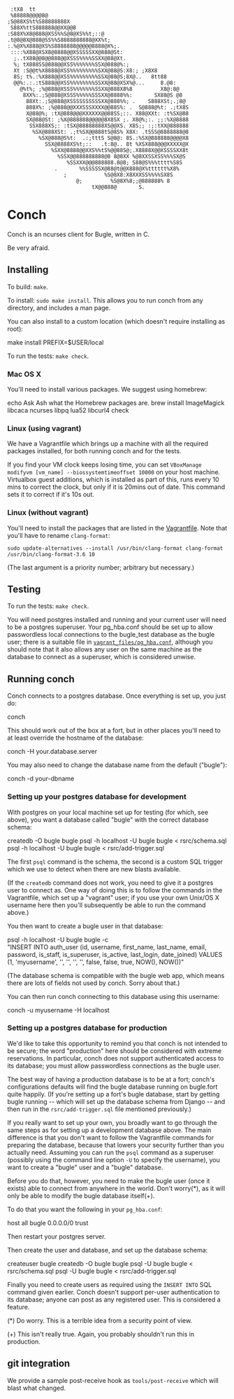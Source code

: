 
     :tX8  tt
     %88888@@@@8@
    ;S@88XS%t%S88888888X
     S88X%ttS888888@@XX@@8
    :S88X%X8@888@XSS%%S@8@XS%%t;::@
    .t@8@8X@888@SS%%S8888888888@XX%t;
    :.%@X%X888@XS%S8888888@@@@@8888@X%;.
     ::::%X88@XSX8@8888@@XSSSSSXX@888@St:
      ;..tX88@@8@@888@@XSSS%%%%SSXX@88@Xt.
      %; tX888SS@888@@XSS%%%%%%%SSX@888@%:;
      Xt :S@@t%X8888@XSS%%%%%%%%%SXX@88@S:X8:; ;X8X8
      8S; t%.:%X888@@XSS%%%%%%%%%SSX@88@S;8X@..   8tt88
      @@%:.:.:tS888@@XSS%%%%%%%%SSXX@88@XSX%@...     8.@8:
        @%t%; ;%@888@XSSS%%%%%%%SSXX@888X8%8         X8@:8@
         8XX%:.;S@888@XSSS%%%%%SSSXX@8888%%:       SX88@S @8
          88Xt:.;S@888@XSSSSSSSSSSXX@888%%; .    S888XSt;.;8@
          888X%: ;%@888@@XXXSSSXXXX@@88S%: .  S@888@%t: .;tX8S
          X@88@%; :tX@888@@@XXXXXX@@88SS;::. X88@XXt: :t%SX@88
          SX@88@St: ;%X@888888@@@@@8X8SX ;. X8@%;:. ;;:%X@8888
           SSX888XS;: :tSX@88888888XS@@XS. X8S;; :;:tXX@888888
            %SX@888XSt: .;t%SX@@888tS@8S% X8X: .tSSS@8888888@8
              %SX@888@S%t:  .:;tttS S@8@: 8S.:%SX@888888@@@@X8
                SSX@8888XS%t;::   .t:8@.. 8t %XSX888@@@XXXXX@X
                  %SXX@8888@@XXS%%tS%@@88S@;.X8888X@@XSSSSXX8t
                    %SSX@@888888888@8 8@8XX %@8XXSSXSS%%%SX@S
                       %SSXXX@@@888888.8@8; S88@S%%%tttt%S8S
                   .       %%SSSSSX@88@t@@X888@X%tttttt%X8%
                      ;            %S@8X8:X8XXXSS%%%%SX8S
                          @;         %S@8X%8;;@888888% 8
                               tX@@888@       S.

# Conch

Conch is an ncurses client for Bugle, written in C.

Be very afraid.

## Installing

To build: `make`.

To install: `sudo make install`. This allows you to run conch from any
directory, and includes a man page.

You can also install to a custom location (which doesn't require
installing as root):

  make install PREFIX=$USER/local

To run the tests: `make check`.

### Mac OS X

You'll need to install various packages. We suggest using homebrew:

  echo Ask Ash what the Homebrew packages are.
  brew install ImageMagick libcaca ncurses libpq lua52 libcurl4 check

### Linux (using vagrant)

We have a Vagrantfile which brings up a machine with all the required
packages installed, for both running conch and for the tests.

If you find your VM clock keeps losing time, you can set
`VBoxManage modifyvm [vm_name] --biossystemtimeoffset 10000` on your host
machine. Virtualbox guest additions, which is installed as part of this,
runs every 10 mins to correct the clock, but only if it is 20mins out of date.
This command sets it to correct if it's 10s out.

### Linux (without vagrant)

You'll need to install the packages that are listed in the
[Vagrantfile](Vagrantfile). Note that you'll have to rename
`clang-format`:

    sudo update-alternatives --install /usr/bin/clang-format clang-format /usr/bin/clang-format-3.6 10

(The last argument is a priority number; arbitrary but necessary.)

## Testing

To run the tests: `make check`.

You will need postgres installed and running and your current user
will need to be a postgres superuser. Your pg\_hba.conf should be set
up to allow passwordless local connections to the bugle\_test database
as the bugle user; there is a suitable file in
[`vagrant_files/pg_hba.conf`](vagrant_files/pg_hba.conf), although you
should note that it also allows any user on the same machine as the
database to connect as a superuser, which is considered unwise.

## Running conch

Conch connects to a postgres database. Once everything is set up,
you just do:

  conch

This should work out of the box at a fort, but in other places you'll
need to at least override the hostname of the database:

  conch -H your.database.server

You may also need to change the database name from the default ("bugle"):

  conch -d your-dbname

### Setting up your postgres database for development

With postgres on your local machine set up for testing (for which, see
above), you want a database called "bugle" with the correct database
schema:

  createdb -O bugle bugle
  psql -h localhost -U bugle bugle < rsrc/schema.sql
  psql -h localhost -U bugle bugle < rsrc/add-trigger.sql

The first `psql` command is the schema, the second is a custom SQL
trigger which we use to detect when there are new blasts available.

(If the `createdb` command does not work, you need to give it a
postgres user to connect as. One way of doing this is to follow the
commands in the Vagrantfile, which set up a "vagrant" user; if you use
your own Unix/OS X username here then you'll subsequently be able to
run the command above.)

You then want to create a bugle user in that database:

  psql -h localhost -U bugle bugle -c \
  "INSERT INTO auth_user (id, username, first_name, last_name, email, password, is_staff, is_superuser, is_active, last_login, date_joined) VALUES (1, 'myusername', '', '', '', '', false, false, true, NOW(), NOW())"

(The database schema is compatible with the bugle web app, which means
there are lots of fields not used by conch. Sorry about that.)

You can then run conch connecting to this database using this username:

  conch -u myusername -H localhost

### Setting up a postgres database for production

We'd like to take this opportunity to remind you that conch is not
intended to be secure; the word "production" here should be considered
with extreme reservations. In particular, conch does not support
authenticated access to its database; you must allow passwordless
connections as the bugle user.

The best way of having a production database is to be at a fort;
conch's configurations defaults will find the bugle database running
on bugle.fort quite happily. (If you're setting up a fort's bugle
database, start by getting bugle running -- which will set up the
database schema from Django -- and then run in the
`rsrc/add-trigger.sql` file mentioned previously.)

If you really want to set up your own, you broadly want to go through
the same steps as for setting up a development database above. The
main difference is that you don't want to follow the Vagrantfile
commands for preparing the database, because that lowers your security
further than you actually need. Assuming you can run the `psql`
command as a superuser (possibly using the command line option `-U` to
specify the username), you want to create a "bugle" user and a "bugle"
database.

Before you do that, however, you need to make the bugle user (once it
exists) able to connect from anywhere in the world. Don't worry(*), as
it will only be able to modify the bugle database itself(+).

To do that you want the following in your `pg_hba.conf`:

  host all bugle 0.0.0.0/0 trust

Then restart your postgres server.

Then create the user and database, and set up the database schema:

  createuser bugle
  createdb -O bugle bugle
  psql -U bugle bugle < rsrc/schema.sql
  psql -U bugle bugle < rsrc/add-trigger.sql

Finally you need to create users as required using the `INSERT INTO`
SQL command given earlier. Conch doesn't support per-user
authentication to its database; anyone can post as any registered
user. This is considered a feature.

(*) Do worry. This is a terrible idea from a security point of view.

(+) This isn't really true. Again, you probably shouldn't run this in
    production.

## git integration

We provide a sample post-receive hook as `tools/post-receive` which
will blast what changed.
